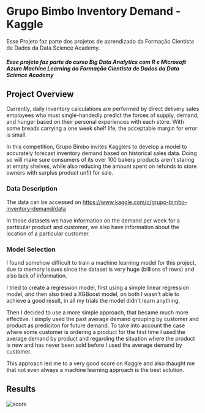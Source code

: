 # Grupo Bimbo Inventory Demand - Kaggle
 
Esse Projeto faz parte dos projetos de aprendizado da Formação Cientista de Dados da Data Science Academy.

##### Esse projeto faz parte do curso Big Data Analytics com R e Microsoft Azure Machine Learning da Formação Cientista de Dados da Data Science Academy


## Project Overview

Currently, daily inventory calculations are performed by direct delivery sales employees who must single-handedly predict the forces of supply, demand, and hunger based on their personal experiences with each store. With some breads carrying a one week shelf life, the acceptable margin for error is small.

In this competition, Grupo Bimbo invites Kagglers to develop a model to accurately forecast inventory demand based on historical sales data. Doing so will make sure consumers of its over 100 bakery products aren’t staring at empty shelves, while also reducing the amount spent on refunds to store owners with surplus product unfit for sale.



### Data Description


The data can be accessed on https://www.kaggle.com/c/grupo-bimbo-inventory-demand/data

In those datasets we have information on the demand per week for a particular product and customer, we also have information about the location of a particular customer.



### Model Selection

I found somehow difficult to train a machine learning model for this project, due to memory issues since the dataset is very huge (billions of rows) and also lack of information.

I tried to create a regression model, first using a simple linear regression model, and then also tried a XGBoost model, on both I wasn't able to achieve a good result, in all my trials the model didn't learn anything.

Then I decided to use  a more simple approach, that became much more effective. I simply used the past average demand grouping by customer and product as prediciton for future demand. To take into account the case where some customer is ordering a product for the first time I used the average demand by product and regarding the situation where the product is new and has never been sold before I used the average demand by customer.

This approach led me to a very good score on Kaggle and also thaught me that not even always a machine learning approach is the best solution.


## Results

![score](https://user-images.githubusercontent.com/69984472/132924806-0dfa9844-2c21-4dcf-a0f2-f768b472dadc.png)
